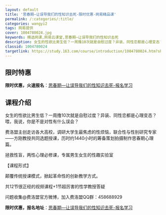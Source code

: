 ```yaml
---
layout: default
title: '思春期—让误导我们的性知识去死-限时优惠-网易精品课'
permalink: /:categories/:title/
categories: wangyi2
tags: 网易提供
cover: 1004780024.jpg
keywords: 精选网课,网易云课堂,思春期—让误导我们的性知识去死
description: 女生的性欲比男生低？一周撸10次就是自慰过度？异装、同性恋都是心理变态？喂，我说，你是不是对性有什么误会？费洛盟主创走访
classid: 1004780024
targetlink: https://study.163.com/course/introduction/1004780024.htm?share=1&shareId=1025206652&utm_campaign=share&utm_medium=iphoneShare&utm_source=&utm_u=1025206652
---
```


## 限时特惠

**限时优惠，火速报名**：[思春期—让误导我们的性知识去死-报名学习](https://study.163.com/course/introduction/1004780024.htm?share=1&shareId=1025206652&utm_campaign=share&utm_medium=iphoneShare&utm_source=&utm_u=1025206652)

## 课程介绍

女生的性欲比男生低？一周撸10次就是自慰过度？异装、同性恋都是心理变态？喂，我说，你是不是对性有什么误会？

费洛盟主创走访各大高校，调研大学生最焦虑的性烦恼，联合性与性别研究专家——方刚教授共同选题授课，历时约1440小时的筹备策划拍摄制作思春期心理篇。

拯救性盲，两性心理必修课，专属男生女生的性趣实验室

【课程形式】

颠覆传统授课模式，掀起革命性的创新教学方式。

共12节很正经的视频课程+1节超厉害的性学教授答疑

问题收集@费洛盟官方微博，加入费洛盟QQ群：458688929

**限时优惠，报名地址**：[思春期—让误导我们的性知识去死-报名学习](https://study.163.com/course/introduction/1004780024.htm?share=1&shareId=1025206652&utm_campaign=share&utm_medium=iphoneShare&utm_source=&utm_u=1025206652)

